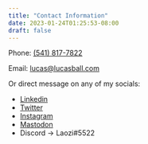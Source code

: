 ```yaml
---
title: "Contact Information"
date: 2023-01-24T01:25:53-08:00
draft: false
---
```


Phone: [(541) 817-7822](tel:5418177822)

Email: lucas@lucasball.com

Or direct message on any of my socials:

- [Linkedin](www.linkedin.com/in/lucasballr)
- [Twitter](https://twitter.com/lucasballr)
- [Instagram](https://www.instagram.com/lucasballr/)
- [Mastodon](https://defcon.social/@laozi)
- Discord -> Laozi#5522
